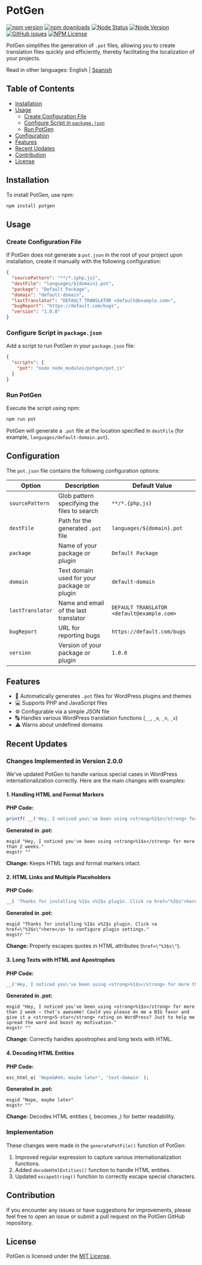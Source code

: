 # PotGen
[![npm version](https://img.shields.io/npm/v/potgen.svg)](https://npmjs.org/package/potgen)
[![npm downloads](https://img.shields.io/npm/dm/potgen.svg)](https://npmjs.org/package/potgen)
[![Node Status](https://github.com/fremmede/potgen/actions/workflows/ci.yml/badge.svg)](https://github.com/fremmede/potgen/actions/workflows/node.js.yml)
[![Node Version](https://img.shields.io/node/v/potgen.svg)](https://npmjs.org/package/potgen)
[![GitHub issues](https://img.shields.io/github/issues/fremmede/potgen)](https://github.com/fremmede/potgen/issues)
[![NPM License](https://img.shields.io/npm/l/potgen)](https://npmjs.org/package/potgen)

PotGen simplifies the generation of `.pot` files, allowing you to create translation files quickly and efficiently, thereby facilitating the localization of your projects.

Read in other languages: English | [Spanish](./README_es-ES.md)

## Table of Contents

- [Installation](#installation)
- [Usage](#usage)
  - [Create Configuration File](#create-configuration-file)
  - [Configure Script in `package.json`](#configure-script-in-packagejson)
  - [Run PotGen](#run-potgen)
- [Configuration](#configuration)
- [Features](#features)
- [Recent Updates](#recent-updates)
- [Contribution](#contribution)
- [License](#license)



## Installation

To install PotGen, use npm:

```bash
npm install potgen
```

## Usage

### Create Configuration File

If PotGen does not generate a `pot.json` in the root of your project upon installation, create it manually with the following configuration:

```json
{
  "sourcePattern": "**/*.{php,js}",
  "destFile": "languages/${domain}.pot",
  "package": "Default Package",
  "domain": "default-domain",
  "lastTranslator": "DEFAULT TRANSLATOR <default@example.com>",
  "bugReport": "https://default.com/bugs",
  "version": "1.0.0"
}
```

### Configure Script in `package.json`

Add a script to run PotGen in your `package.json` file:

```json
{
  "scripts": {
    "pot": "node node_modules/potgen/pot.js"
  }
}
```

### Run PotGen

Execute the script using npm:

```bash
npm run pot
```

PotGen will generate a `.pot` file at the location specified in `destFile` (for example, `languages/default-domain.pot`).

## Configuration

The `pot.json` file contains the following configuration options:

| Option           | Description                                             | Default Value                               |
|------------------|---------------------------------------------------------|---------------------------------------------|
| `sourcePattern`  | Glob pattern specifying the files to search             | `**/*.{php,js}`                             |
| `destFile`       | Path for the generated `.pot` file                      | `languages/${domain}.pot`                   |
| `package`        | Name of your package or plugin                          | `Default Package`                           |
| `domain`         | Text domain used for your package or plugin             | `default-domain`                            |
| `lastTranslator` | Name and email of the last translator                   | `DEFAULT TRANSLATOR <default@example.com>`  |
| `bugReport`      | URL for reporting bugs                                  | `https://default.com/bugs`                  |
| `version`        | Version of your package or plugin                       | `1.0.0`                                     |

## Features

- 🚀 Automatically generates `.pot` files for WordPress plugins and themes
- 💻 Supports PHP and JavaScript files
- ⚙️ Configurable via a simple JSON file
- 🔠 Handles various WordPress translation functions (`__`, `_e`, `_n`, `_x`)
- ⚠️ Warns about undefined domains

## Recent Updates

### Changes Implemented in Version 2.0.0

We've updated PotGen to handle various special cases in WordPress internationalization correctly. Here are the main changes with examples:

#### 1. Handling HTML and Format Markers

**PHP Code:**
```php
printf( __('Hey, I noticed you\'ve been using <strong>%1$s</strong> for more than 2 weeks.', 'text-domain'), 'WC Swift QR Payment' );
```

**Generated in .pot:**
```
msgid "Hey, I noticed you've been using <strong>%1$s</strong> for more than 2 weeks."
msgstr ""
```

**Change:** Keeps HTML tags and format markers intact.

#### 2. HTML Links and Multiple Placeholders

**PHP Code:**
```php
__( 'Thanks for installing %1$s v%2$s plugin. Click <a href="%3$s">here</a> to configure plugin settings.', 'text-domain' )
```

**Generated in .pot:**
```
msgid "Thanks for installing %1$s v%2$s plugin. Click <a href=\"%3$s\">here</a> to configure plugin settings."
msgstr ""
```

**Change:** Properly escapes quotes in HTML attributes (`href=\"%3$s\"`).

#### 3. Long Texts with HTML and Apostrophes

**PHP Code:**
```php
__('Hey, I noticed you\'ve been using <strong>%1$s</strong> for more than 2 week – that's awesome! Could you please do me a BIG favor and give it a <strong>5-star</strong> rating on WordPress? Just to help me spread the word and boost my motivation.', 'text-domain')
```

**Generated in .pot:**
```
msgid "Hey, I noticed you've been using <strong>%1$s</strong> for more than 2 week – that's awesome! Could you please do me a BIG favor and give it a <strong>5-star</strong> rating on WordPress? Just to help me spread the word and boost my motivation."
msgstr ""
```

**Change:** Correctly handles apostrophes and long texts with HTML.

#### 4. Decoding HTML Entities

**PHP Code:**
```php
esc_html_e( 'Nope&#44; maybe later', 'text-domain' );
```

**Generated in .pot:**
```
msgid "Nope, maybe later"
msgstr ""
```

**Change:** Decodes HTML entities (&#44; becomes ,) for better readability.

### Implementation

These changes were made in the `generatePotFile()` function of PotGen:

1. Improved regular expression to capture various internationalization functions.
2. Added `decodeHtmlEntities()` function to handle HTML entities.
3. Updated `escapeString()` function to correctly escape special characters.

## Contribution

If you encounter any issues or have suggestions for improvements, please feel free to open an issue or submit a pull request on the PotGen GitHub repository.

## License

PotGen is licensed under the [MIT License](https://opensource.org/licenses/MIT).